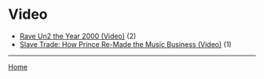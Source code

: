# Video

  * [Rave Un2 the Year 2000 (Video)](./video/rave-un2-the-year-2000/) (2)
  * [Slave Trade: How Prince Re-Made the Music Business (Video)](./video/slave-trade-how-prince-re-made-the-music-business/) (1)

----

[Home](../)
